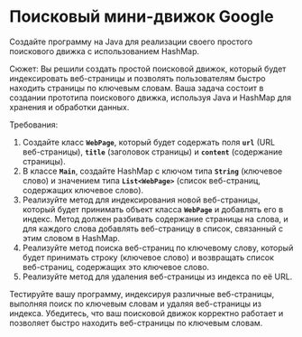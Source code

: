 # Поисковый мини-движок Google
Создайте программу на Java для реализации своего простого поискового движка с использованием HashMap.

Сюжет: Вы решили создать простой поисковой движок, который будет индексировать веб-страницы и позволять пользователям быстро находить страницы по ключевым словам. Ваша задача состоит в создании прототипа поискового движка, используя Java и HashMap для хранения и обработки данных.

Требования:

1. Создайте класс **`WebPage`**, который будет содержать поля **`url`** (URL веб-страницы), **`title`** (заголовок страницы) и **`content`** (содержание страницы).
2. В классе **`Main`**, создайте HashMap с ключом типа **`String`** (ключевое слово) и значением типа **`List<WebPage>`** (список веб-страниц, содержащих ключевое слово).
3. Реализуйте метод для индексирования новой веб-страницы, который будет принимать объект класса **`WebPage`** и добавлять его в индекс. Метод должен разбивать содержание страницы на слова, и для каждого слова добавлять веб-страницу в список, связанный с этим словом в HashMap.
4. Реализуйте метод поиска веб-страниц по ключевому слову, который будет принимать строку (ключевое слово) и возвращать список веб-страниц, содержащих это ключевое слово.
5. Реализуйте метод для удаления веб-страницы из индекса по её URL.

Тестируйте вашу программу, индексируя различные веб-страницы, выполняя поиск по ключевым словам и удаляя веб-страницы из индекса. Убедитесь, что ваш поисковой движок корректно работает и позволяет быстро находить веб-страницы по ключевым словам.